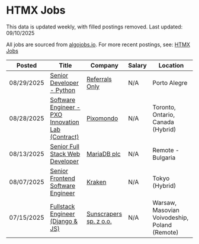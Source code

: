 # HTMX Jobs

This data is updated weekly, with filled postings removed. Last updated: 09/10/2025

All jobs are sourced from [algojobs.io](https://algojobs.io/). For more recent postings, see: [HTMX Jobs](https://algojobs.io/jobs/htmx)

| Posted | Title | Company | Salary | Location |
| --- | --- | --- | --- | --- |
| 08/29/2025 | [Senior Developer - Python](https://algojobs.io/jobs/5134468) | [Referrals Only](https://algojobs.io/company/thoughtworksreferral/) | N/A | Porto Alegre |
| 08/28/2025 | [Software Engineer - PXO Innovation Lab (Contract)](https://algojobs.io/jobs/5131789) | [Pixomondo](https://algojobs.io/company/pxo/) | N/A | Toronto, Ontario, Canada (Hybrid) |
| 08/13/2025 | [Senior Full Stack Web Developer](https://algojobs.io/jobs/4968861) | [MariaDB plc](https://algojobs.io/company/mariadbplc/) | N/A | Remote - Bulgaria |
| 08/07/2025 | [Senior Frontend Software Engineer](https://algojobs.io/jobs/4898043) | [Kraken ](https://algojobs.io/company/kraken123/) | N/A | Tokyo (Hybrid) |
| 07/15/2025 | [Fullstack Engineer (Django & JS)](https://algojobs.io/jobs/4654672) | [Sunscrapers sp. z o.o.](https://algojobs.io/company/sunscrapers/) | N/A | Warsaw, Masovian Voivodeship, Poland (Remote) |
